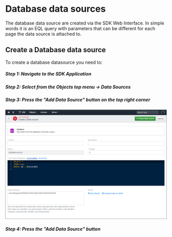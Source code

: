 ﻿<!--{"sort_order":3, "name": "database", "label": "Database data sources"}-->
# Database data sources

The database data source are created via the SDK Web Interface. In simple words it is an EQL query with parameters that can be different for each page the data source is attached to.

## Create a Database data source

To create a database datasource you need to:

##### Step 1: Navigate to the SDK Application

##### Step 2: Select from the Objects top menu -> Data Sources

##### Step 3: Press the "Add Data Source" button on the top right corner

![Create Data Source](doc-images/sdk-datasource-create.png)

##### Step 4: Press the "Add Data Source" button

